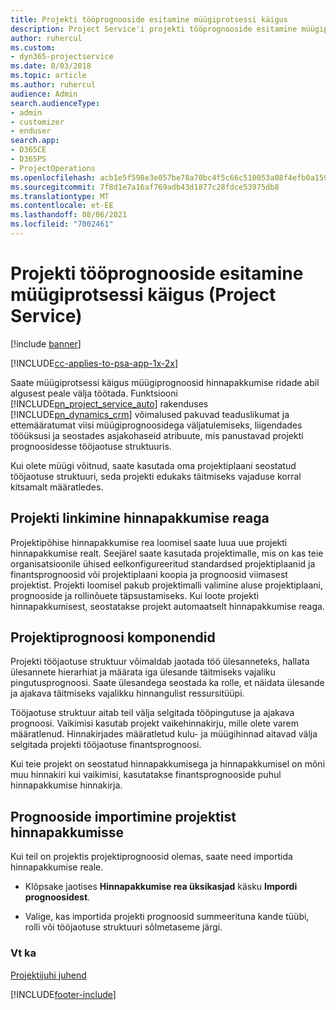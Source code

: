 ```yaml
---
title: Projekti tööprognooside esitamine müügiprotsessi käigus
description: Project Service'i projekti tööprognooside esitamine müügiprotsessi käigus
author: ruhercul
ms.custom:
- dyn365-projectservice
ms.date: 8/03/2018
ms.topic: article
ms.author: ruhercul
audience: Admin
search.audienceType:
- admin
- customizer
- enduser
search.app:
- D365CE
- D365PS
- ProjectOperations
ms.openlocfilehash: acb1e5f598e3e057be78a70bc4f5c66c510053a08f4efb0a1595cf4853171662
ms.sourcegitcommit: 7f8d1e7a16af769adb43d1877c28fdce53975db8
ms.translationtype: MT
ms.contentlocale: et-EE
ms.lasthandoff: 08/06/2021
ms.locfileid: "7002461"
---
```

# <a name="provide-work-estimates-for-a-project-during-the-sales-process-project-service"></a>Projekti tööprognooside esitamine müügiprotsessi käigus (Project Service)

[!include [banner](../includes/psa-now-project-operations.md)]

[!INCLUDE[cc-applies-to-psa-app-1x-2x](../includes/cc-applies-to-psa-app-1x-2x.md)]

Saate müügiprotsessi käigus müügiprognoosid hinnapakkumise ridade abil algusest peale välja töötada. Funktsiooni [!INCLUDE[pn_project_service_auto](../includes/pn-project-service-auto.md)] rakenduses [!INCLUDE[pn_dynamics_crm](../includes/pn-dynamics-crm.md)] võimalused pakuvad teaduslikumat ja ettemääratumat viisi müügiprognoosidega väljatulemiseks, liigendades tööüksusi ja seostades asjakohaseid atribuute, mis panustavad projekti prognoosidesse tööjaotuse struktuuris.  
  
 Kui olete müügi võitnud, saate kasutada oma projektiplaani seostatud tööjaotuse struktuuri, seda projekti edukaks täitmiseks vajaduse korral kitsamalt määratledes.  
  
## <a name="link-a-project-to-a-quote-line"></a>Projekti linkimine hinnapakkumise reaga  
 Projektipõhise hinnapakkumise rea loomisel saate luua uue projekti hinnapakkumise realt. Seejärel saate kasutada projektimalle, mis on kas teie organisatsioonile ühised eelkonfigureeritud standardsed projektiplaanid ja finantsprognoosid või projektiplaani koopia ja prognoosid viimasest projektist. Projekti loomisel pakub projektimalli valimine aluse projektiplaani, prognooside ja rollinõuete täpsustamiseks. Kui loote projekti hinnapakkumisest, seostatakse projekt automaatselt hinnapakkumise reaga.  
  
## <a name="project-estimate-components"></a>Projektiprognoosi komponendid  
 Projekti tööjaotuse struktuur võimaldab jaotada töö ülesanneteks, hallata ülesannete hierarhiat ja määrata iga ülesande täitmiseks vajaliku pingutusprognoosi. Saate ülesandega seostada ka rolle, et näidata ülesande ja ajakava täitmiseks vajalikku hinnangulist ressursitüüpi.  
  
 Tööjaotuse struktuur aitab teil välja selgitada tööpingutuse ja ajakava prognoosi. Vaikimisi kasutab projekt vaikehinnakirju, mille olete varem määratlenud. Hinnakirjades määratletud kulu- ja müügihinnad aitavad välja selgitada projekti tööjaotuse finantsprognoosi.  
  
 Kui teie projekt on seostatud hinnapakkumisega ja hinnapakkumisel on mõni muu hinnakiri kui vaikimisi, kasutatakse finantsprognooside puhul hinnapakkumise hinnakirja.  
  
## <a name="import-estimates-from-a-project-into-a-quote"></a>Prognooside importimine projektist hinnapakkumisse  
 Kui teil on projektis projektiprognoosid olemas, saate need importida hinnapakkumise reale.  
  
-   Klõpsake jaotises **Hinnapakkumise rea üksikasjad** käsku **Impordi prognoosidest**. 

-   Valige, kas importida projekti prognoosid summeerituna kande tüübi, rolli või tööjaotuse struktuuri sõlmetaseme järgi.  
  
### <a name="see-also"></a>Vt ka  
 [Projektijuhi juhend](../psa/project-manager-guide.md)


[!INCLUDE[footer-include](../includes/footer-banner.md)]